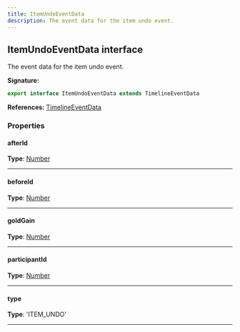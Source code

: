 ```yaml
---
title: ItemUndoEventData
description: The event data for the item undo event.
---
```


## ItemUndoEventData interface

The event data for the item undo event.

**Signature:**

```ts
export interface ItemUndoEventData extends TimelineEventData 
```

**References:** [TimelineEventData](/api/interfaces/timelineeventdata)

### Properties

#### afterId



**Type**: [Number](https://developer.mozilla.org/en-US/docs/Web/JavaScript/Reference/Global_Objects/Number)

---

#### beforeId



**Type**: [Number](https://developer.mozilla.org/en-US/docs/Web/JavaScript/Reference/Global_Objects/Number)

---

#### goldGain



**Type**: [Number](https://developer.mozilla.org/en-US/docs/Web/JavaScript/Reference/Global_Objects/Number)

---

#### participantId



**Type**: [Number](https://developer.mozilla.org/en-US/docs/Web/JavaScript/Reference/Global_Objects/Number)

---

#### type



**Type**: 'ITEM_UNDO'

---

